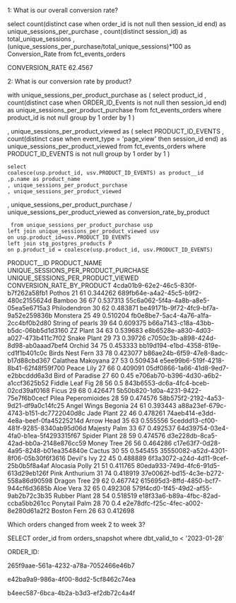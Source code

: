  1: What is our overall conversion rate?

  select 
  count(distinct case when order_id is not null then session_id end) as unique_sessions_per_purchase
  , count(distinct session_id) as total_unique_sessions
  , (unique_sessions_per_purchase/total_unique_sessions)*100 as Conversion_Rate
    from fct_events_orders


CONVERSION_RATE
62.4567



2: What is our conversion rate by product?

 with unique_sessions_per_product_purchase  as (
        select 
            product_id 
            , count(distinct case when ORDER_ID_Events is not null then session_id end) as unique_sessions_per_product_purchase
        from fct_events_orders
        where product_id is not null
        group by 1
        order by 1
    )
    
, unique_sessions_per_product_viewed as (
        select 
        PRODUCT_ID_EVENTS
        , count(distinct case when event_type = 'page_view'  then session_id end) as unique_sessions_per_product_viewed
        from fct_events_orders
        where PRODUCT_ID_EVENTS is not null
        group by 1
        order by 1
    )
    
    select
    coalesce(usp.product_id, usv.PRODUCT_ID_EVENTS) as product__id
    ,p.name as product_name
    , unique_sessions_per_product_purchase
    , unique_sessions_per_product_viewed
  , unique_sessions_per_product_purchase / unique_sessions_per_product_viewed as conversion_rate_by_product
    
    
    
     from unique_sessions_per_product_purchase usp
    left join unique_sessions_per_product_viewed usv
    on usp.product_id=usv.PRODUCT_ID_EVENTS
    left join stg_postgres_products P
    on p.product_id = coalesce(usp.product_id, usv.PRODUCT_ID_EVENTS)


PRODUCT__ID	PRODUCT_NAME	   UNIQUE_SESSIONS_PER_PRODUCT_PURCHASE	UNIQUE_SESSIONS_PER_PRODUCT_VIEWED	CONVERSION_RATE_BY_PRODUCT
4cda01b9-62e2-46c5-830f-b7f262a58fb1	Pothos	21	61	0.344262
689fb64e-a4a2-45c5-b9f2-480c2155624d	Bamboo	36	67	0.537313
55c6a062-5f4a-4a8b-a8e5-05ea5e6715a3	Philodendron	30	62	0.483871
be49171b-9f72-4fc9-bf7a-9a52e259836b	Monstera	25	49	0.510204
fb0e8be7-5ac4-4a76-a1fa-2cc4bf0b2d80	String of pearls	39	64	0.609375
b66a7143-c18a-43bb-b5dc-06bb5d1d3160	ZZ Plant	34	63	0.539683
e8b6528e-a830-4d03-a027-473b411c7f02	Snake Plant	29	73	0.39726
c7050c3b-a898-424d-8d98-ab0aaad7bef4	Orchid	34	75	0.453333
bb19d194-e1bd-4358-819e-cd1f1b401c0c	Birds Nest Fern	33	78	0.423077
b86ae24b-6f59-47e8-8adc-b17d88cbd367	Calathea Makoyana	27	53	0.509434
e5ee99b6-519f-4218-8b41-62f48f59f700	Peace Lily	27	66	0.409091
05df0866-1a66-41d8-9ed7-e2bbcddd6a3d	Bird of Paradise	27	60	0.45
e706ab70-b396-4d30-a6b2-a1ccf3625b52	Fiddle Leaf Fig	28	56	0.5
843b6553-dc6a-4fc4-bceb-02cd39af0168	Ficus	29	68	0.426471
5b50b820-1d0a-4231-9422-75e7f6b0cecf	Pilea Peperomioides	28	59	0.474576
58b575f2-2192-4a53-9d21-df9a0c14fc25	Angel Wings Begonia	24	61	0.393443
a88a23ef-679c-4743-b151-dc7722040d8c	Jade Plant	22	46	0.478261
74aeb414-e3dd-4e8a-beef-0fa45225214d	Arrow Head	35	63	0.555556
5ceddd13-cf00-481f-9285-8340ab95d06d	Majesty Palm	33	67	0.492537
64d39754-03e4-4fa0-b1ea-5f4293315f67	Spider Plant	28	59	0.474576
d3e228db-8ca5-42ad-bb0a-2148e876cc59	Money Tree	26	56	0.464286
c17e63f7-0d28-4a95-8248-b01ea354840e	Cactus	30	55	0.545455
35550082-a52d-4301-8f06-05b30f6f3616	Devil's Ivy	22	45	0.488889
6f3a3072-a24d-4d11-9cef-25b0b5f8a4af	Alocasia Polly	21	51	0.411765
80eda933-749d-4fc6-91d5-613d29eb126f	Pink Anthurium	31	74	0.418919
37e0062f-bd15-4c3e-b272-558a86d90598	Dragon Tree	29	62	0.467742
615695d3-8ffd-4850-bcf7-944cf6d3685b	Aloe Vera	32	65	0.492308
579f4cd0-1f45-49d2-af55-9ab2b72c3b35	Rubber Plant	28	54	0.518519
e18f33a6-b89a-4fbc-82ad-ccba5bb261cc	Ponytail Palm	28	70	0.4
e2e78dfc-f25c-4fec-a002-8e280d61a2f2	Boston Fern	26	63	0.412698


Which orders changed from week 2 to week 3? 

SELECT order_id
from orders_snapshot
where dbt_valid_to < '2023-01-28'

ORDER_ID:

265f9aae-561a-4232-a78a-7052466e46b7

e42ba9a9-986a-4f00-8dd2-5cf8462c74ea

b4eec587-6bca-4b2a-b3d3-ef2db72c4a4f